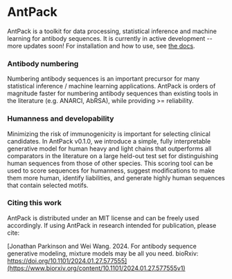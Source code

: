 # AntPack

AntPack is a toolkit for data processing, statistical inference and
machine learning for antibody sequences. It is currently in
active development -- more updates soon! For installation and how to
use, see [the docs](https://antpack.readthedocs.io/en/latest/index.html).


### Antibody numbering

Numbering antibody sequences is an important precursor for many statistical inference /
machine learning applications. AntPack is orders of magnitude faster for numbering
antibody sequences than existing tools in the literature (e.g. ANARCI, AbRSA),
while providing >= reliability.


### Humanness and developability

Minimizing the risk of immunogenicity is important for selecting clinical
candidates. In AntPack v0.1.0, we introduce a simple, fully interpretable
generative model for human heavy and light chains that outperforms all
comparators in the literature on a large held-out test set for distinguishing
human sequences from those of other species. This scoring tool can be used
to score sequences for humanness, suggest modifications to make them more
human, identify liabilities, and generate highly human sequences that contain
selected motifs.

### Citing this work

AntPack is distributed under an MIT license and can be freely used accordingly.
If using AntPack in research intended for publication, please cite:

[Jonathan Parkinson and Wei Wang. 2024. For antibody sequence generative modeling,
mixture models may be all you need. bioRxiv:
https://doi.org/10.1101/2024.01.27.577555](https://www.biorxiv.org/content/10.1101/2024.01.27.577555v1)
